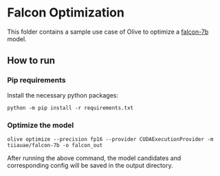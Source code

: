 # Falcon Optimization
This folder contains a sample use case of Olive to optimize a [falcon-7b](https://huggingface.co/tiiuae/falcon-7b) model.

## How to run
### Pip requirements
Install the necessary python packages:
```
python -m pip install -r requirements.txt
```

### Optimize the model

```
olive optimize --precision fp16 --provider CUDAExecutionProvider -m tiiauae/falcon-7b -o falcon_out
```
After running the above command, the model candidates and corresponding config will be saved in the output directory.
